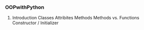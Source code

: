 ### OOPwithPython
1. Introduction
   Classes
   Attribites
   Methods
   Methods vs. Functions
   Constructor / Initializer
